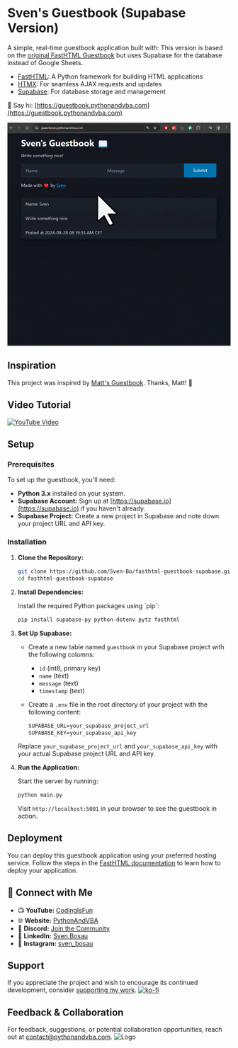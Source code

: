 # Sven's Guestbook (Supabase Version)

A simple, real-time guestbook application built with:
This version is based on the [original FastHTML Guestbook](https://github.com/Sven-Bo/fasthtml-guestbook) but uses Supabase for the database instead of Google Sheets.

- [FastHTML](https://fastht.ml): A Python framework for building HTML applications
- [HTMX](https://htmx.org): For seamless AJAX requests and updates
- [Supabase](https://supabase.io): For database storage and management

👋 Say hi: [https://guestbook.pythonandvba.com](https://guestbook.pythonandvba.com)

![Website Demo](assets/demo.gif)


## Inspiration
This project was inspired by [Matt's Guestbook](https://github.com/mattppal/fasthtml-guestbook/tree/main). Thanks, Matt! 🙏


## Video Tutorial
[![YouTube Video](https://img.youtube.com/vi/_o31SB3NLFk/0.jpg)](https://youtu.be/_o31SB3NLFk)

## Setup

### Prerequisites

To set up the guestbook, you'll need:

- **Python 3.x** installed on your system.
- **Supabase Account:** Sign up at [https://supabase.io](https://supabase.io) if you haven't already.
- **Supabase Project:** Create a new project in Supabase and note down your project URL and API key.

### Installation

1. **Clone the Repository:**

   ```bash
   git clone https://github.com/Sven-Bo/fasthtml-guestbook-supabase.git
   cd fasthtml-guestbook-supabase
   ```

2. **Install Dependencies:**

   Install the required Python packages using \`pip\`:

   ```bash
   pip install supabase-py python-dotenv pytz fasthtml
   ```

3. **Set Up Supabase:**

   - Create a new table named `guestbook` in your Supabase project with the following columns:
     - `id` (int8, primary key)
     - `name` (text)
     - `message` (text)
     - `timestamp` (text)

   - Create a `.env` file in the root directory of your project with the following content:
     ```
     SUPABASE_URL=your_supabase_project_url
     SUPABASE_KEY=your_supabase_api_key
     ```
   Replace `your_supabase_project_url` and `your_supabase_api_key` with your actual Supabase project URL and API key.

4. **Run the Application:**

   Start the server by running:

   ```bash
   python main.py
   ```

   Visit `http://localhost:5001` in your browser to see the guestbook in action.

## Deployment

You can deploy this guestbook application using your preferred hosting service. Follow the steps in the [FastHTML documentation](https://docs.fastht.ml/tutorials/by_example.html#deploying-your-app) to learn how to deploy your application.

## 🤝 Connect with Me
- 📺 **YouTube:** [CodingIsFun](https://youtube.com/c/CodingIsFun)
- 🌐 **Website:** [PythonAndVBA](https://pythonandvba.com)
- 💬 **Discord:** [Join the Community](https://pythonandvba.com/discord)
- 💼 **LinkedIn:** [Sven Bosau](https://www.linkedin.com/in/sven-bosau/)
- 📸 **Instagram:** [sven_bosau](https://www.instagram.com/sven_bosau/)

## Support 
If you appreciate the project and wish to encourage its continued development, consider [supporting my work](https://pythonandvba.com/coffee-donation).
[![ko-fi](https://ko-fi.com/img/githubbutton_sm.svg)](https://pythonandvba.com/coffee-donation)

## Feedback & Collaboration
For feedback, suggestions, or potential collaboration opportunities, reach out at contact@pythonandvba.com.
![Logo](https://www.pythonandvba.com/banner-img)
